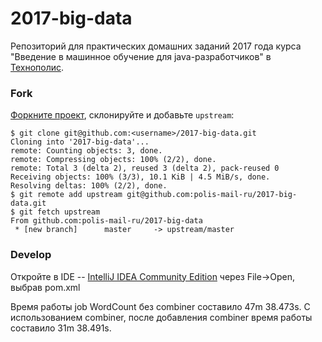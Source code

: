 # 2017-big-data
Репозиторий для практических домашних заданий 2017 года курса "Введение в машинное обучение для java-разработчиков" в [Технополис](https://polis.mail.ru).

### Fork
[Форкните проект](https://help.github.com/articles/fork-a-repo/), склонируйте и добавьте `upstream`:
```
$ git clone git@github.com:<username>/2017-big-data.git
Cloning into '2017-big-data'...
remote: Counting objects: 3, done.
remote: Compressing objects: 100% (2/2), done.
remote: Total 3 (delta 2), reused 3 (delta 2), pack-reused 0
Receiving objects: 100% (3/3), 10.1 KiB | 4.5 MiB/s, done.
Resolving deltas: 100% (2/2), done.
$ git remote add upstream git@github.com:polis-mail-ru/2017-big-data.git
$ git fetch upstream
From github.com:polis-mail-ru/2017-big-data
 * [new branch]      master     -> upstream/master
```

### Develop
Откройте в IDE -- [IntelliJ IDEA Community Edition](https://www.jetbrains.com/idea/) 
через File->Open, выбрав pom.xml

Время работы job WordCount без combiner составило 47m 38.473s. С использованием combiner, после добавления combiner время работы составило 31m 38.491s.

